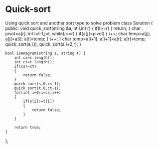 # Quick-sort
Using quick sort and another sort type to solve problem
class Solution {
public:
void quick_sort(string &a,int l,int r)
{
    if(l>=r)
    {
        return;
    }
    char pivot=a[r];
    int i=l-1,j=l;
    while(j<=r)
    {
        if(a[j]<pivot)
        {
            i++;
            char temp=a[j];
            a[j]=a[i];
            a[i]=temp;
        }
        j++;
    }
    char temp=a[i+1];
    a[i+1]=a[r];
    a[r]=temp;
    quick_sort(a,l,i);
    quick_sort(a,i+2,r);
}

    bool isAnagram(string s, string t) {
        int cs=s.length();
        int ct=t.length();
        if(cs!=ct)
        {
            return false;
        }
        quick_sort(s,0,cs-1);
        quick_sort(t,0,ct-1);
        for(int i=0;i<cs;i++)
        {
            if(s[i]!=t[i])
            {
                return false;
            }
        }
        
        return true;
    }
};
